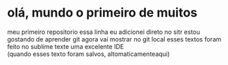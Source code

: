 # olá, mundo o primeiro de muitos
 meu primeiro repositorio
essa linha eu adicionei direto no sitr
estou gostando de aprender git
agora vai mostrar no git local
esses textos foram feito no sublime texte uma excelente IDE<br>
(quando esses texto foram salvos, altomaticamenteaqui)